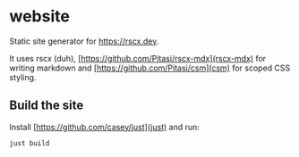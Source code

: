 # website

Static site generator for https://rscx.dev.

It uses rscx (duh), [https://github.com/Pitasi/rscx-mdx](rscx-mdx) for writing
markdown and [https://github.com/Pitasi/csm](csm) for scoped CSS styling.


## Build the site

Install [https://github.com/casey/just](just) and run:

```sh
just build
```
